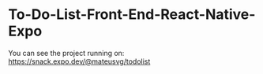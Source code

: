 # To-Do-List-Front-End-React-Native-Expo
You can see the project running on:
https://snack.expo.dev/@mateusvg/todolist
